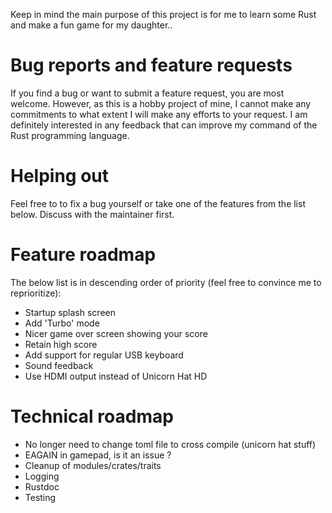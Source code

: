 Keep in mind the main purpose of this project is for me to learn some Rust and make a fun game for my daughter..

# Bug reports and feature requests
If you find a bug or want to submit a feature request, you are most welcome. 
However, as this is a hobby project of mine, I cannot make any commitments to what extent I will make any efforts to your request.
I am definitely interested in any feedback that can improve my command of the Rust programming language.

# Helping out
Feel free to to fix a bug yourself or take one of the features from the list below.
Discuss with the maintainer first.

# Feature roadmap
The below list is in descending order of priority (feel free to convince me to reprioritize):
* Startup splash screen
* Add 'Turbo' mode
* Nicer game over screen showing your score
* Retain high score
* Add support for regular USB keyboard
* Sound feedback
* Use HDMI output instead of Unicorn Hat HD

# Technical roadmap
* No longer need to change toml file to cross compile (unicorn hat stuff)
* EAGAIN in gamepad, is it an issue ?
* Cleanup of modules/crates/traits
* Logging
* Rustdoc
* Testing
